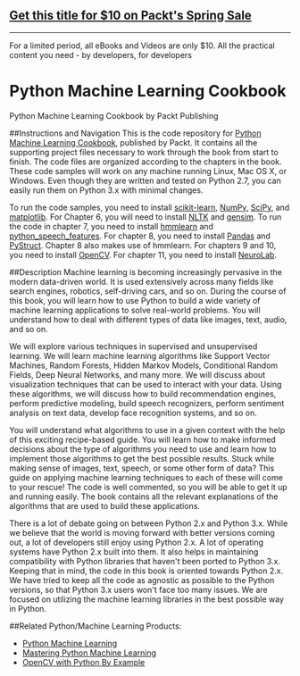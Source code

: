 ## [Get this title for $10 on Packt's Spring Sale](https://www.packt.com/B12585?utm_source=github&utm_medium=packt-github-repo&utm_campaign=spring_10_dollar_2022)
-----
For a limited period, all eBooks and Videos are only $10. All the practical content you need \- by developers, for developers

# Python Machine Learning Cookbook
Python Machine Learning Cookbook by Packt Publishing

##Instructions and Navigation
This is the code repository for [Python Machine Learning Cookbook](https://www.packtpub.com/big-data-and-business-intelligence/python-machine-learning-cookbook?utm_source=github&utm_medium=repository&utm_campaign=9781786464477), published by Packt. It contains all the supporting project files necessary to work through the book from start to finish. The code files are organized according to the chapters in the book. These code samples will work on any machine running Linux, Mac OS X, or Windows. Even though they are written and tested on Python 2.7, you can easily run them on Python 3.x with minimal changes.

To run the code samples, you need to install [scikit-learn](http://scikit-learn.org/stable/install.html), [NumPy](http://www.scipy.org/scipylib/download.html), [SciPy](http://www.scipy.org/install.html), and [matplotlib](http://matplotlib.org/downloads.html). For Chapter 6, you will need to install [NLTK](http://www.nltk.org/install.html) and [gensim](https://radimrehurek.com/gensim/install.html). To run the code in chapter 7, you need to install [hmmlearn](http://hmmlearn.readthedocs.org/en/latest/) and [python_speech_features](http://python-speech-features.readthedocs.org/en/latest/). For chapter 8, you need to install [Pandas](http://pandas.pydata.org/getpandas.html) and [PyStruct](https://pystruct.github.io/installation.html). Chapter 8 also makes use of hmmlearn. For chapters 9 and 10, you need to install [OpenCV](http://opencv.org/downloads.html). For chapter 11, you need to install [NeuroLab](https://pythonhosted.org/neurolab/install.html).

##Description
Machine learning is becoming increasingly pervasive in the modern data-driven world. It is used extensively across many fields like search engines, robotics, self-driving cars, and so on. During the course of this book, you will learn how to use Python to build a wide variety of machine learning applications to solve real-world problems. You will understand how to deal with different types of data like images, text, audio, and so on. 

We will explore various techniques in supervised and unsupervised learning. We will learn machine learning algorithms like Support Vector Machines, Random Forests, Hidden Markov Models, Conditional Random Fields, Deep Neural Networks, and many more. We will discuss about visualization techniques that can be used to interact with your data. Using these algorithms, we will discuss how to build recommendation engines, perform predictive modeling, build speech recognizers, perform sentiment analysis on text data, develop face recognition systems, and so on.

You will understand what algorithms to use in a given context with the help of this exciting recipe-based guide. You will learn how to make informed decisions about the type of algorithms you need to use and learn how to implement those algorithms to get the best possible results. Stuck while making sense of images, text, speech, or some other form of data? This guide on applying machine learning techniques to each of these will come to your rescue! The code is well commented, so you will be able to get it up and running easily. The book contains all the relevant explanations of the algorithms that are used to build these applications. 

There is a lot of debate going on between Python 2.x and Python 3.x. While we believe that the world is moving forward with better versions coming out, a lot of developers still enjoy using Python 2.x. A lot of operating systems have Python 2.x built into them. It also helps in maintaining compatibility with Python libraries that haven't been ported to Python 3.x. Keeping that in mind, the code in this book is oriented towards Python 2.x. We have tried to keep all the code as agnostic as possible to the Python versions, so that Python 3.x users won't face too many issues. We are focused on utilizing the machine learning libraries in the best possible way in Python.  

##Related Python/Machine Learning Products:
* [Python Machine Learning](https://www.packtpub.com/big-data-and-business-intelligence/python-machine-learning?utm_source=github&utm_medium=repository&utm_campaign=9781783555130)
* [Mastering Python Machine Learning](https://www.packtpub.com/big-data-and-business-intelligence/mastering-python-machine-learning?utm_source=github&utm_medium=repository&utm_campaign=9781783555130)
* [OpenCV with Python By Example](https://www.packtpub.com/application-development/opencv-python-example?utm_source=github&utm_medium=repository&utm_campaign=9781785283932)

